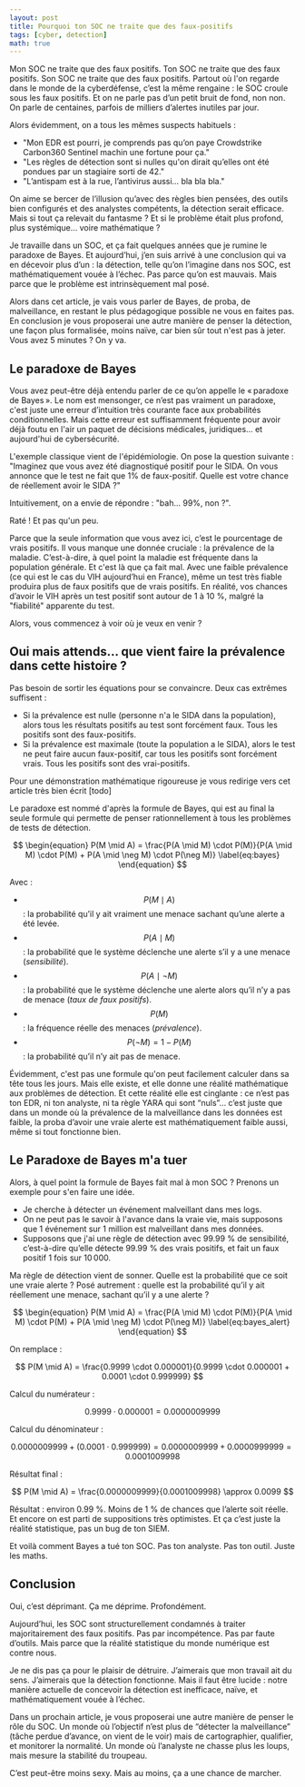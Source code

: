 ```yaml
---
layout: post
title: Pourquoi ton SOC ne traite que des faux-positifs
tags: [cyber, detection]
math: true
---
```



Mon SOC ne traite que des faux positifs. Ton SOC ne traite que des faux positifs. Son SOC ne traite que des faux positifs. Partout où l'on regarde dans le monde de la cyberdéfense, c’est la même rengaine : le SOC croule sous les faux positifs. Et on ne parle pas d’un petit bruit de fond, non non. On parle de centaines, parfois de milliers d’alertes inutiles par jour.

Alors évidemment, on a tous les mêmes suspects habituels :
- "Mon EDR est pourri, je comprends pas qu’on paye Crowdstrike Carbon360 Sentinel machin une fortune pour ça."
- "Les règles de détection sont si nulles qu'on dirait qu’elles ont été pondues par un stagiaire sorti de 42."
- "L’antispam est à la rue, l’antivirus aussi… bla bla bla."

On aime se bercer de l’illusion qu’avec des règles bien pensées, des outils bien configurés et des analystes compétents, la détection serait efficace. Mais si tout ça relevait du fantasme ? Et si le problème était plus profond, plus systémique… voire mathématique ?

Je travaille dans un SOC, et ça fait quelques années que je rumine le paradoxe de Bayes. Et aujourd’hui, j’en suis arrivé à une conclusion qui va en décevoir plus d’un : la détection, telle qu’on l’imagine dans nos SOC, est mathématiquement vouée à l’échec. Pas parce qu’on est mauvais. Mais parce que le problème est intrinsèquement mal posé.

Alors dans cet article, je vais vous parler de Bayes, de proba, de malveillance, en restant le plus pédagogique possible ne vous en faites pas. En conclusion je vous proposerai une autre manière de penser la détection, une façon plus formalisée, moins naïve, car bien sûr tout n'est pas à jeter. Vous avez 5 minutes ? On y va.

## Le paradoxe de Bayes

Vous avez peut-être déjà entendu parler de ce qu’on appelle le « paradoxe de Bayes ». Le nom est mensonger, ce n’est pas vraiment un paradoxe, c'est juste une erreur d’intuition très courante face aux probabilités conditionnelles. Mais cette erreur est suffisamment fréquente pour avoir déjà foutu en l'air un paquet de décisions médicales, juridiques… et aujourd'hui de cybersécurité.

L'exemple classique vient de l'épidémiologie. On pose la question suivante : "Imaginez que vous avez été diagnostiqué positif pour le SIDA. On vous annonce que le test ne fait que 1% de faux-positif. Quelle est votre chance de réellement avoir le SIDA ?"

Intuitivement, on a envie de répondre : "bah... 99%, non ?".

Raté ! Et pas qu'un peu.

Parce que la seule information que vous avez ici, c’est le pourcentage de vrais positifs. Il vous manque une donnée cruciale : la prévalence de la maladie. C’est-à-dire, à quel point la maladie est fréquente dans la population générale. Et c'est là que ça fait mal. Avec une faible prévalence (ce qui est le cas du VIH aujourd’hui en France), même un test très fiable produira plus de faux positifs que de vrais positifs. En réalité, vos chances d’avoir le VIH après un test positif sont autour de 1 à 10 %, malgré la "fiabilité" apparente du test.

Alors, vous commencez à voir où je veux en venir ?


## Oui mais attends... que vient faire la prévalence dans cette histoire ?

Pas besoin de sortir les équations pour se convaincre. Deux cas extrêmes suffisent :
- Si la prévalence est nulle (personne n'a le SIDA dans la population), alors tous les résultats positifs au test sont forcément faux. Tous les positifs sont des faux-positifs.
- Si la prévalence est maximale (toute la population a le SIDA), alors le test ne peut faire aucun faux-positif, car tous les positifs sont forcément vrais. Tous les positifs sont des vrai-positifs.

Pour une démonstration mathématique rigoureuse je vous redirige vers cet article très bien écrit [todo]

Le paradoxe est nommé d'après la formule de Bayes, qui est au final la seule formule qui permette de penser rationnellement à tous les problèmes de tests de détection.

$$
\begin{equation}
P(M \mid A) = \frac{P(A \mid M) \cdot P(M)}{P(A \mid M) \cdot P(M) + P(A \mid \neg M) \cdot P(\neg M)}
\label{eq:bayes}
\end{equation}
$$

Avec :

- $$P(M \mid A)$$ : la probabilité qu’il y ait vraiment une menace sachant qu’une alerte a été levée.
- $$P(A \mid M)$$ : la probabilité que le système déclenche une alerte s’il y a une menace (*sensibilité*).
- $$P(A \mid \neg M)$$ : la probabilité que le système déclenche une alerte alors qu’il n’y a pas de menace (*taux de faux positifs*).
- $$P(M)$$ : la fréquence réelle des menaces (*prévalence*).
- $$P(\neg M) = 1 - P(M)$$ : la probabilité qu’il n’y ait pas de menace.

Évidemment, c'est pas une formule qu'on peut facilement calculer dans sa tête tous les jours. Mais elle existe, et elle donne une réalité mathématique aux problèmes de détection. Et cette réalité elle est cinglante : ce n’est pas ton EDR, ni ton analyste, ni ta règle YARA qui sont “nuls”... c’est juste que dans un monde où la prévalence de la malveillance dans les données est faible, la proba d’avoir une vraie alerte est mathématiquement faible aussi, même si tout fonctionne bien.

## Le Paradoxe de Bayes m'a tuer

Alors, à quel point la formule de Bayes fait mal à mon SOC ? Prenons un exemple pour s'en faire une idée.

- Je cherche à détecter un événement malveillant dans mes logs.
- On ne peut pas le savoir à l'avance dans la vraie vie, mais supposons que 1 événement sur 1 million est malveillant dans mes données. 
- Supposons que j'ai une règle de détection avec 99.99 % de sensibilité, c’est-à-dire qu’elle détecte 99.99 % des vrais positifs, et fait un faux positif 1 fois sur 10 000.

Ma règle de détection vient de sonner. Quelle est la probabilité que ce soit une vraie alerte ? Posé autrement : quelle est la probabilité qu’il y ait réellement une menace, sachant qu’il y a une alerte ?

$$
\begin{equation}
P(M \mid A) = \frac{P(A \mid M) \cdot P(M)}{P(A \mid M) \cdot P(M) + P(A \mid \neg M) \cdot P(\neg M)}
\label{eq:bayes_alert}
\end{equation}
$$

On remplace :

$$
P(M \mid A) = \frac{0.9999 \cdot 0.000001}{0.9999 \cdot 0.000001 + 0.0001 \cdot 0.999999}
$$

Calcul du numérateur :

$$
0.9999 \cdot 0.000001 = 0.0000009999
$$

Calcul du dénominateur :

$$
0.0000009999 + (0.0001 \cdot 0.999999) = 0.0000009999 + 0.0000999999 = 0.0001009998
$$

Résultat final :

$$
P(M \mid A) = \frac{0.0000009999}{0.0001009998} \approx 0.0099
$$

Résultat : environ 0.99 %. Moins de 1 % de chances que l’alerte soit réelle. Et encore on est parti de suppositions très optimistes. Et ça c’est juste la réalité statistique, pas un bug de ton SIEM.

Et voilà comment Bayes a tué ton SOC. Pas ton analyste. Pas ton outil. Juste les maths.

## Conclusion

Oui, c’est déprimant. Ça me déprime. Profondément.

Aujourd’hui, les SOC sont structurellement condamnés à traiter majoritairement des faux positifs. Pas par incompétence. Pas par faute d’outils. Mais parce que la réalité statistique du monde numérique est contre nous.

Je ne dis pas ça pour le plaisir de détruire. J’aimerais que mon travail ait du sens. J’aimerais que la détection fonctionne. Mais il faut être lucide : notre manière actuelle de concevoir la détection est inefficace, naïve, et mathématiquement vouée à l’échec.

Dans un prochain article, je vous proposerai une autre manière de penser le rôle du SOC. Un monde où l’objectif n’est plus de “détecter la malveillance” (tâche perdue d’avance, on vient de le voir) mais de cartographier, qualifier, et monitorer la normalité. Un monde où l’analyste ne chasse plus les loups, mais mesure la stabilité du troupeau.

C’est peut-être moins sexy. Mais au moins, ça a une chance de marcher.